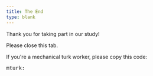 ```yaml
---
title: The End
type: blank
---
```


Thank you for taking part in our study!

Please close this tab.

<div id="mturk">
If you're a mechanical turk worker, please copy this code: 
<pre>
mturk:<span id="subject_id"></span>
</pre>
</div>
